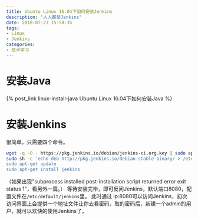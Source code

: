 ```yaml
---
title: Ubuntu Linux 16.04下如何安装Jenkins
description: "人人都爱Jenkins"
date: 2018-07-23 15:58:35
tags:
- Linux
- Jenkins
categories:
- 技术学习
---
```

# 安装Java
{% post_link linux-install-java Ubuntu Linux 16.04下如何安装Java %}

# 安装Jenkins
很简单，只需要四个命令。
```sh
wget -q -O - https://pkg.jenkins.io/debian/jenkins-ci.org.key | sudo apt-key add -
sudo sh -c 'echo deb http://pkg.jenkins.io/debian-stable binary/ > /etc/apt/sources.list.d
sudo apt-get update
sudo apt-get install jenkins
```
（如果出现"subprocess installed post-installation script returned error exit status 1"，看另外一篇。）
等待安装完毕，即可反问Jenkins，默认端口8080，配置文件在`/etc/default/jenkins`里。
此时通过 ip:8080可以访问Jenkins，初次访问界面上会提供一个地址文件让你去看密码，取的密码后，新建一个admin的用户，就可以欢快的使用Jenkins了。